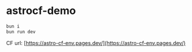 # astrocf-demo

```sh
bun i 
bun run dev
```

CF url: [https://astro-cf-env.pages.dev/](https://astro-cf-env.pages.dev/)
